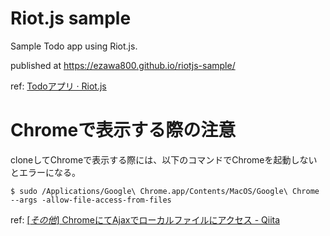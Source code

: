 # Riot.js sample
Sample Todo app using Riot.js.

published at https://ezawa800.github.io/riotjs-sample/

ref: [Todoアプリ · Riot.js](http://riotjs.com/ja/play/todo/)

# Chromeで表示する際の注意

cloneしてChromeで表示する際には、以下のコマンドでChromeを起動しないとエラーになる。

```shell
$ sudo /Applications/Google\ Chrome.app/Contents/MacOS/Google\ Chrome --args -allow-file-access-from-files
```

ref: [[*その他*] ChromeにてAjaxでローカルファイルにアクセス - Qiita](https://qiita.com/cigalecigales/items/33afaa42f91542ffa62e)
